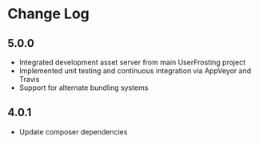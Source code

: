 # Change Log

## 5.0.0

- Integrated development asset server from main UserFrosting project
- Implemented unit testing and continuous integration via AppVeyor and Travis
- Support for alternate bundling systems

## 4.0.1

- Update composer dependencies
